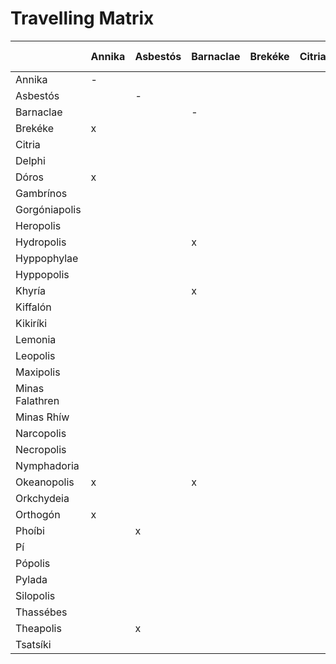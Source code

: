 # Travelling Matrix

||Annika|Asbestós|Barnaclae|Brekéke|Citria|Delphi|Dóros|Gambrínos|Gorgóniapolis|Heropolis|Hydropolis|Hyppophylae|Hyppopolis|Khyría|Kiffalón|Kikiríki|Lemonia|Leopolis|Maxipolis|Minas Falathren|Minas Rhíw|Narcopolis|Necropolis|Nymphadoria|Okeanopolis|Orkchydeia|Orthogón|Phoíbi|Pí|Pópolis|Pylada|Silopolis|Thassébes|Theapolis|Tsatsíki|
| --- | --- | --- | --- | --- | --- | --- | --- | --- | --- | --- | --- | --- | --- | --- | --- | --- | --- | --- | --- | --- | --- | --- | --- | --- | --- | --- | --- | --- | --- | --- | --- | --- | --- | --- | --- |
|Annika          |-| | |||||||||||
|Asbestós        | |-| |||||||||||
|Barnaclae       | | |-|||||||||||
|Brekéke         |x| | |||||||||||
|Citria          | | | |||||||||||
|Delphi          | | | |||||||||||
|Dóros           |x| | |||||||||||
|Gambrínos       | | | |||||||||||
|Gorgóniapolis   | | | |||||||||||
|Heropolis       | | | |||||||||||
|Hydropolis      | | |x|||||||||||
|Hyppophylae     | | | |||||||||||
|Hyppopolis      | | | |||||||||||
|Khyría          | | |x|||||||||||
|Kiffalón        | | | |||||||||||
|Kikiríki        | | | |||||||||||
|Lemonia         | | | |||||||||||
|Leopolis        | | | |||||||||||
|Maxipolis       | | | |||||||||||
|Minas Falathren | | | |||||||||||
|Minas Rhíw      | | | |||||||||||
|Narcopolis      | | | |||||||||||
|Necropolis      | | | |||||||||||
|Nymphadoria     | | | |||||||||||
|Okeanopolis     |x| |x|||||||||||
|Orkchydeia      | | | |||||||||||
|Orthogón        |x| | |||||||||||
|Phoíbi          | |x| |||||||||||
|Pí              | | | |||||||||||
|Pópolis         | | | |||||||||||
|Pylada          | | | |||||||||||
|Silopolis       | | | |||||||||||
|Thassébes       | | | |||||||||||
|Theapolis       | |x| |||||||||||
|Tsatsíki        | | | |||||||||||